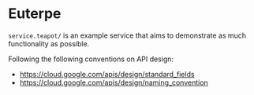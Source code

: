 # Euterpe

``service.teapot/`` is an example service that aims to demonstrate as much functionality as possible.

Following the following conventions on API design:
- https://cloud.google.com/apis/design/standard_fields
- https://cloud.google.com/apis/design/naming_convention